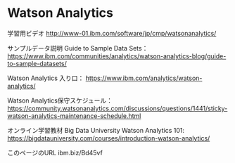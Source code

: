# Watson Analytics

学習用ビデオ
http://www-01.ibm.com/software/jp/cmp/watsonanalytics/

サンプルデータ説明 Guide to Sample Data Sets：
https://www.ibm.com/communities/analytics/watson-analytics-blog/guide-to-sample-datasets/

Watson Analytics 入り口：
https://www.ibm.com/analytics/watson-analytics/

Watson Analytics保守スケジュール：
https://community.watsonanalytics.com/discussions/questions/1441/sticky-watson-analytics-maintenance-schedule.html

オンライン学習教材 Big Data University Watson Analytics 101: 
https://bigdatauniversity.com/courses/introduction-watson-analytics/

このページのURL
ibm.biz/Bd45vf
